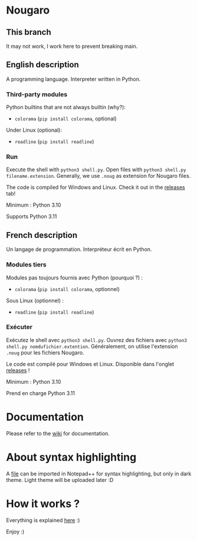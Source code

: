 # Nougaro
## This branch
It may not work, I work here to prevent breaking main.

## English description
 A programming language. Interpreter written in Python.
 
### Third-party modules
 Python builtins that are not always builtin (why?):
  * `colorama` (`pip install colorama`, optional)

 Under Linux (optional):
  * `readline` (`pip install readline`)

### Run
 Execute the shell with `python3 shell.py`. Open files with `python3 shell.py filename.extension`.
 Generally, we use `.noug` as extension for Nougaro files.

 The code is compiled for Windows and Linux. Check it out in the [releases](https://github.com/jd-develop/nougaro/releases/) tab!
 
 Minimum : Python 3.10
 
 Supports Python 3.11

## French description
 Un langage de programmation. Interpréteur écrit en Python.

### Modules tiers
 Modules pas toujours fournis avec Python (pourquoi ?) :
  * `colorama` (`pip install colorama`, optionnel)

 Sous Linux (optionnel) :
  * `readline` (`pip install readline`)
 
### Exécuter
 Exécutez le shell avec `python3 shell.py`. Ouvrez des fichiers avec `python3 shell.py nomdufichier.extention`.
 Généralement, on utilise l'extension `.noug` pour les fichiers Nougaro.
 
 Le code est compilé pour Windows et Linux. Disponible dans l'onglet [releases](https://github.com/jd-develop/nougaro/releases/) !
 
 Minimum : Python 3.10
 
 Prend en charge Python 3.11

# Documentation
 Please refer to the [wiki](https://github.com/jd-develop/nougaro/wiki/) for documentation.

# About syntax highlighting
 A [file](highlight%20theme%20for%20NPP.xml) can be imported in Notepad++ for syntax highlighting, but only in dark theme.
 Light theme will be uploaded later :D

# How it works ?
 Everything is explained [here](how_it_works.md) :)

Enjoy :)
